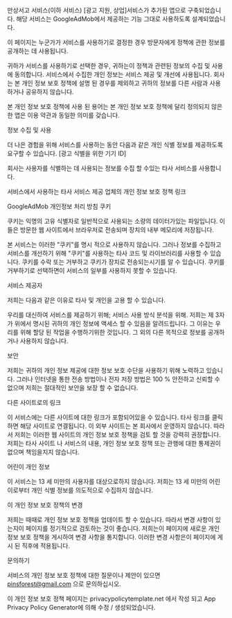 만상서고 서비스(이하 서비스) [광고 지원, 상업]서비스가 추가된 앱으로 구축되었습니다. 해당 서비스는 GoogleAdMob에서 제공하는 기능 그대로 사용하도록 설계되었습니다.

이 페이지는 누군가가 서비스를 사용하기로 결정한 경우 방문자에게 정책에 관한 정보를 공개하는 데 사용됩니다.

귀하가 서비스를 사용하기로 선택한 경우, 귀하는이 정책과 관련된 정보의 수집 및 사용에 동의합니다. 서비스에서 수집한 개인 정보는 서비스 제공 및 개선에 사용됩니다. 회사는 본 개인 정보 보호 정책에 설명 된 경우를 제외하고 귀하의 정보를 다른 사람과 사용하거나 공유하지 않습니다.

본 개인 정보 보호 정책에 사용 된 용어는 본 개인 정보 보호 정책에 달리 정의되지 않은 한 앱은 이용 약관과 동일한 의미를 갖습니다.

정보 수집 및 사용

더 나은 경험을 위해 서비스를 사용하는 동안 다음과 같은 개인 식별 정보를 제공하도록 요구할 수 있습니다. [광고 식별을 위한 기기 ID]

회사는 사용자를 식별하는 데 사용되는 정보를 수집 할 수있는 타사 서비스를 사용합니다.

서비스에서 사용하는 타사 서비스 제공 업체의 개인 정보 보호 정책 링크

GoogleAdMob 개인정보 처리 방침
쿠키

쿠키는 익명의 고유 식별자로 일반적으로 사용되는 소량의 데이터가있는 파일입니다. 이들은 방문한 웹 사이트에서 브라우저로 전송되며 장치의 내부 메모리에 저장됩니다.

본 서비스는 이러한 "쿠키"를 명시 적으로 사용하지 않습니다. 그러나  정보를 수집하고 서비스를 개선하기 위해 "쿠키"를 사용하는 타사 코드 및 라이브러리를 사용할 수 있습니다. 쿠키를 수락 또는 거부하고 쿠키가 장치로 전송되는시기를 알 수 있습니다. 쿠키를 거부하기로 선택하면이 서비스의 일부를 사용하지 못할 수 있습니다.

서비스 제공자

저희는 다음과 같은 이유로 타사 및 개인을 고용 할 수 있습니다.

우리를 대신하여 서비스를 제공하기 위해;
서비스 사용 방식 분석을 위해.
저희는 제 3자가 위에서 명시된 귀하의 개인 정보에 액세스 할 수 있음을 알려드립니다. 그 이유는 우리를 위해 할당 된 작업을 수행하기위한 것입니다. 그 외의 다른 목적으로 정보를 공개하거나 사용하지 않습니다.

보안

저희는 귀하의 개인 정보 제공에 대한 정보 보호 수단을 사용하기 위해 노력하고 있습니다. 그러나 인터넷을 통한 전송 방법이나 전자 저장 방법은 100 % 안전하고 신뢰할 수 없으며 저희는 절대적인 보안을 보장 할 수 없습니다.

다른 사이트로의 링크

이 서비스에는 다른 사이트에 대한 링크가 포함되어있을 수 있습니다. 타사 링크를 클릭하면 해당 사이트로 연결됩니다. 이 외부 사이트는 본 회사에서 운영하지 않습니다. 따라서 저희는 이러한 웹 사이트의 개인 정보 보호 정책을 검토 할 것을 강력히 권장합니다. 저희는 타사 사이트 나 서비스의 내용, 개인 정보 보호 정책 또는 관행에 대한 통제권이 없으며 책임을지지 않습니다.

어린이 개인 정보

이 서비스는 13 세 미만의 사용자를 대상으로하지 않습니다. 저희는 13 세 미만의 어린이로부터 개인 식별 정보를 의도적으로 수집하지 않습니다. 

이 개인 정보 보호 정책의 변경

저희는 때때로 개인 정보 보호 정책을 업데이트 할 수 있습니다. 따라서 변경 사항이 있는지이 페이지를 정기적으로 검토하는 것이 좋습니다. 저희는이 페이지에 새로운 개인 정보 보호 정책을 게시하여 변경 사항을 통지합니다. 이러한 변경 사항은이 페이지에 게시 된 직후에 적용됩니다.

문의하기

서비스의 개인 정보 보호 정책에 대한 질문이나 제안이 있으면 pinsforest@gmail.com 으로 문의하십시오.

이 개인 정보 보호 정책 페이지는 privacypolicytemplate.net 에서 작성 되고 App Privacy Policy Generator에 의해 수정 / 생성되었습니다.
